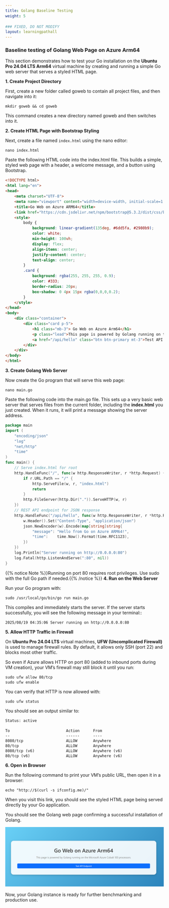 ```yaml
---
title: Golang Baseline Testing 
weight: 5

### FIXED, DO NOT MODIFY
layout: learningpathall
---
```



### Baseline testing of Golang Web Page on Azure Arm64
This section demonstrates how to test your Go installation on the **Ubuntu Pro 24.04 LTS Arm64** virtual machine by creating and running a simple Go web server that serves a styled HTML page.

**1. Create Project Directory**

First, create a new folder called goweb to contain all project files, and then navigate into it:

```console
mkdir goweb && cd goweb
```
This command creates a new directory named goweb and then switches into it.

**2. Create HTML Page with Bootstrap Styling**

Next, create a file named `index.html` using the nano editor:

```console
nano index.html
```

Paste the following HTML code into the index.html file. This builds a simple, styled web page with a header, a welcome message, and a button using Bootstrap.

```html
<!DOCTYPE html>
<html lang="en">
<head>
    <meta charset="UTF-8">
    <meta name="viewport" content="width=device-width, initial-scale=1.0">
    <title>Go Web on Azure ARM64</title>
    <link href="https://cdn.jsdelivr.net/npm/bootstrap@5.3.2/dist/css/bootstrap.min.css" rel="stylesheet">
    <style>
        body {
            background: linear-gradient(135deg, #6dd5fa, #2980b9);
            color: white;
            min-height: 100vh;
            display: flex;
            align-items: center;
            justify-content: center;
            text-align: center;
        }
        .card {
            background: rgba(255, 255, 255, 0.9);
            color: #333;
            border-radius: 20px;
            box-shadow: 0 4px 15px rgba(0,0,0,0.2);
        }
    </style>
</head>
<body>
    <div class="container">
        <div class="card p-5">
            <h1 class="mb-3"> Go Web on Azure Arm64</h1>
            <p class="lead">This page is powered by Golang running on the Microsoft Azure Cobalt 100 processors.</p>
            <a href="/api/hello" class="btn btn-primary mt-3">Test API Endpoint</a>
        </div>
    </div>
</body>
</html>
```
**3. Create Golang Web Server**

Now create the Go program that will serve this web page:

```console
nano main.go
```
Paste the following code into the main.go file. This sets up a very basic web server that serves files from the current folder, including the **index.html** you just created. When it runs, it will print a message showing the server address.

```go
package main
import (
    "encoding/json"
    "log"
    "net/http"
    "time"
)
func main() {
    // Serve index.html for root
    http.HandleFunc("/", func(w http.ResponseWriter, r *http.Request) {
        if r.URL.Path == "/" {
            http.ServeFile(w, r, "index.html")
            return
        }
        http.FileServer(http.Dir(".")).ServeHTTP(w, r)
    })
    // REST API endpoint for JSON response
    http.HandleFunc("/api/hello", func(w http.ResponseWriter, r *http.Request) {
        w.Header().Set("Content-Type", "application/json")
        json.NewEncoder(w).Encode(map[string]string{
            "message": "Hello from Go on Azure ARM64!",
            "time":    time.Now().Format(time.RFC1123),
        })
    })
    log.Println("Server running on http://0.0.0.0:80")
    log.Fatal(http.ListenAndServe(":80", nil))
}
```
{{% notice Note %}}Running on port 80 requires root privileges. Use sudo with the full Go path if needed.{{% /notice %}}
**4. Run on the Web Server**

Run your Go program with:

```console
sudo /usr/local/go/bin/go run main.go
```

This compiles and immediately starts the server. If the server starts successfully, you will see the following message in your terminal::

```output
2025/08/19 04:35:06 Server running on http://0.0.0.0:80
```
**5. Allow HTTP Traffic in Firewall**

On **Ubuntu Pro 24.04 LTS** virtual machines, **UFW (Uncomplicated Firewall)** is used to manage firewall rules. By default, it allows only SSH (port 22) and blocks most other traffic.  

So even if Azure allows HTTP on port 80 (added to inbound ports during VM creation), your VM’s firewall may still block it until you run:

```console
sudo ufw allow 80/tcp
sudo ufw enable
```
You can verify that HTTP is now allowed with:

```console
sudo ufw status
```
You should see an output similar to: 
```output
Status: active

To                         Action      From
--                         ------      ----
8080/tcp                   ALLOW       Anywhere
80/tcp                     ALLOW       Anywhere
8080/tcp (v6)              ALLOW       Anywhere (v6)
80/tcp (v6)                ALLOW       Anywhere (v6)
```

**6. Open in Browser**

Run the following command to print your VM’s public URL, then open it in a browser:

```console
echo "http://$(curl -s ifconfig.me)/"
```
When you visit this link, you should see the styled HTML page being served directly by your Go application.

You should see the Golang web page confirming a successful installation of Golang.

![golang](images/go-web.png)

Now, your Golang instance is ready for further benchmarking and production use.                                                                   
